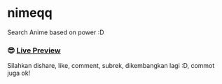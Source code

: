 # nimeqq
Search Anime based on power :D

### :sunglasses: [Live Preview](https://zulfikar31.github.io/nimeqq/)

Silahkan dishare, like, comment, subrek, dikembangkan lagi :D, commot juga ok!
